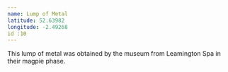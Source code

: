 ```yaml
---
name: Lump of Metal
latitude: 52.63982
longitude: -2.49268
id :10
---
```


This lump of metal was obtained by the museum from Leamington Spa in their magpie phase.
